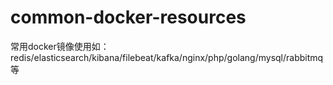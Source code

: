 # common-docker-resources
常用docker镜像使用如：redis/elasticsearch/kibana/filebeat/kafka/nginx/php/golang/mysql/rabbitmq等
